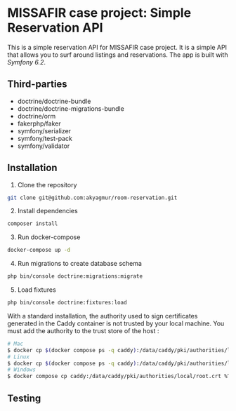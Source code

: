 # MISSAFIR case project: Simple Reservation API

This is a simple reservation API for MISSAFIR case project. It is a simple API that allows you to surf around listings and reservations. 
The app is built with *Symfony 6.2*.

## Third-parties
- doctrine/doctrine-bundle
- doctrine/doctrine-migrations-bundle
- doctrine/orm
- fakerphp/faker
- symfony/serializer
- symfony/test-pack
- symfony/validator

## Installation

1. Clone the repository

```bash
git clone git@github.com:akyagmur/room-reservation.git
```

2. Install dependencies

```bash
composer install
```

3. Run docker-compose

```bash
docker-compose up -d
```

4. Run migrations to create database schema

```bash
php bin/console doctrine:migrations:migrate
```

5. Load fixtures

```bash
php bin/console doctrine:fixtures:load
```

With a standard installation, the authority used to sign certificates generated in the Caddy container is not trusted by your local machine. You must add the authority to the trust store of the host :

```bash
# Mac
$ docker cp $(docker compose ps -q caddy):/data/caddy/pki/authorities/local/root.crt /tmp/root.crt && sudo security add-trusted-cert -d -r trustRoot -k /Library/Keychains/System.keychain /tmp/root.crt
# Linux
$ docker cp $(docker compose ps -q caddy):/data/caddy/pki/authorities/local/root.crt /usr/local/share/ca-certificates/root.crt && sudo update-ca-certificates
# Windows
$ docker compose cp caddy:/data/caddy/pki/authorities/local/root.crt %TEMP%/root.crt && certutil -addstore -f "ROOT" %TEMP%/root.crt
```

## Testing